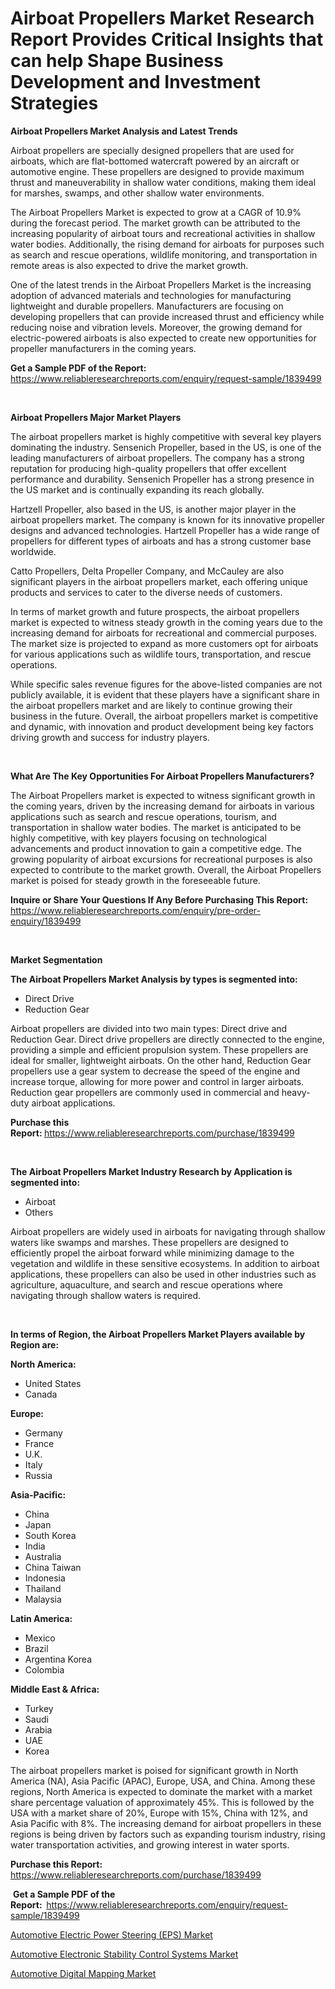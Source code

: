 <p><h1>Airboat Propellers Market Research Report Provides Critical Insights that can help Shape Business Development and Investment Strategies</h1></p><p><strong>Airboat Propellers Market Analysis and Latest Trends</strong></p>
<p><p>Airboat propellers are specially designed propellers that are used for airboats, which are flat-bottomed watercraft powered by an aircraft or automotive engine. These propellers are designed to provide maximum thrust and maneuverability in shallow water conditions, making them ideal for marshes, swamps, and other shallow water environments.</p><p>The Airboat Propellers Market is expected to grow at a CAGR of 10.9% during the forecast period. The market growth can be attributed to the increasing popularity of airboat tours and recreational activities in shallow water bodies. Additionally, the rising demand for airboats for purposes such as search and rescue operations, wildlife monitoring, and transportation in remote areas is also expected to drive the market growth.</p><p>One of the latest trends in the Airboat Propellers Market is the increasing adoption of advanced materials and technologies for manufacturing lightweight and durable propellers. Manufacturers are focusing on developing propellers that can provide increased thrust and efficiency while reducing noise and vibration levels. Moreover, the growing demand for electric-powered airboats is also expected to create new opportunities for propeller manufacturers in the coming years.</p></p>
<p><strong>Get a Sample PDF of the Report:&nbsp;</strong> <a href="https://www.reliableresearchreports.com/enquiry/request-sample/1839499">https://www.reliableresearchreports.com/enquiry/request-sample/1839499</a></p>
<p>&nbsp;</p>
<p><strong>Airboat Propellers Major Market Players</strong></p>
<p><p>The airboat propellers market is highly competitive with several key players dominating the industry. Sensenich Propeller, based in the US, is one of the leading manufacturers of airboat propellers. The company has a strong reputation for producing high-quality propellers that offer excellent performance and durability. Sensenich Propeller has a strong presence in the US market and is continually expanding its reach globally.</p><p>Hartzell Propeller, also based in the US, is another major player in the airboat propellers market. The company is known for its innovative propeller designs and advanced technologies. Hartzell Propeller has a wide range of propellers for different types of airboats and has a strong customer base worldwide.</p><p>Catto Propellers, Delta Propeller Company, and McCauley are also significant players in the airboat propellers market, each offering unique products and services to cater to the diverse needs of customers.</p><p>In terms of market growth and future prospects, the airboat propellers market is expected to witness steady growth in the coming years due to the increasing demand for airboats for recreational and commercial purposes. The market size is projected to expand as more customers opt for airboats for various applications such as wildlife tours, transportation, and rescue operations.</p><p>While specific sales revenue figures for the above-listed companies are not publicly available, it is evident that these players have a significant share in the airboat propellers market and are likely to continue growing their business in the future. Overall, the airboat propellers market is competitive and dynamic, with innovation and product development being key factors driving growth and success for industry players.</p></p>
<p>&nbsp;</p>
<p><strong>What Are The Key Opportunities For Airboat Propellers Manufacturers?</strong></p>
<p><p>The Airboat Propellers market is expected to witness significant growth in the coming years, driven by the increasing demand for airboats in various applications such as search and rescue operations, tourism, and transportation in shallow water bodies. The market is anticipated to be highly competitive, with key players focusing on technological advancements and product innovation to gain a competitive edge. The growing popularity of airboat excursions for recreational purposes is also expected to contribute to the market growth. Overall, the Airboat Propellers market is poised for steady growth in the foreseeable future.</p></p>
<p><strong>Inquire or Share Your Questions If Any Before Purchasing This Report:</strong> <a href="https://www.reliableresearchreports.com/enquiry/pre-order-enquiry/1839499">https://www.reliableresearchreports.com/enquiry/pre-order-enquiry/1839499</a></p>
<p>&nbsp;</p>
<p><strong>Market Segmentation</strong></p>
<p><strong>The Airboat Propellers Market Analysis by types is segmented into:</strong></p>
<p><ul><li>Direct Drive</li><li>Reduction Gear</li></ul></p>
<p><p>Airboat propellers are divided into two main types: Direct drive and Reduction Gear. Direct drive propellers are directly connected to the engine, providing a simple and efficient propulsion system. These propellers are ideal for smaller, lightweight airboats. On the other hand, Reduction Gear propellers use a gear system to decrease the speed of the engine and increase torque, allowing for more power and control in larger airboats. Reduction gear propellers are commonly used in commercial and heavy-duty airboat applications.</p></p>
<p><strong>Purchase this Report:&nbsp;</strong><a href="https://www.reliableresearchreports.com/purchase/1839499">https://www.reliableresearchreports.com/purchase/1839499</a></p>
<p>&nbsp;</p>
<p><strong>The Airboat Propellers Market Industry Research by Application is segmented into:</strong></p>
<p><ul><li>Airboat</li><li>Others</li></ul></p>
<p><p>Airboat propellers are widely used in airboats for navigating through shallow waters like swamps and marshes. These propellers are designed to efficiently propel the airboat forward while minimizing damage to the vegetation and wildlife in these sensitive ecosystems. In addition to airboat applications, these propellers can also be used in other industries such as agriculture, aquaculture, and search and rescue operations where navigating through shallow waters is required.</p></p>
<p>&nbsp;</p>
<p><strong>In terms of Region, the Airboat Propellers Market Players available by Region are:</strong></p>
<p>
    <p> <strong> North America: </strong>
        <ul>
            <li>United States</li>
            <li>Canada</li>
        </ul>
        </p> 
    <p> <strong> Europe: </strong>
        <ul>
            <li>Germany</li>
            <li>France</li>
            <li>U.K.</li>
            <li>Italy</li>
            <li>Russia</li>
        </ul>
        </p> 
    <p> <strong> Asia-Pacific: </strong>
        <ul>
            <li>China</li>
            <li>Japan</li>
            <li>South Korea</li>
            <li>India</li>
            <li>Australia</li>
            <li>China Taiwan</li>
            <li>Indonesia</li>
            <li>Thailand</li>
            <li>Malaysia</li>
        </ul>
        </p> 
    <p> <strong> Latin America: </strong>
        <ul>
            <li>Mexico</li>
            <li>Brazil</li>
            <li>Argentina Korea</li>
            <li>Colombia</li>
        </ul>
        </p> 
    <p> <strong> Middle East & Africa: </strong>
        <ul>
            <li>Turkey</li>
            <li>Saudi</li>
            <li>Arabia</li>
            <li>UAE</li>
            <li>Korea</li>
        </ul>
    </p>
    </p>
<p><p>The airboat propellers market is poised for significant growth in North America (NA), Asia Pacific (APAC), Europe, USA, and China. Among these regions, North America is expected to dominate the market with a market share percentage valuation of approximately 45%. This is followed by the USA with a market share of 20%, Europe with 15%, China with 12%, and Asia Pacific with 8%. The increasing demand for airboat propellers in these regions is being driven by factors such as expanding tourism industry, rising water transportation activities, and growing interest in water sports.</p></p>
<p><strong>Purchase this Report: </strong><a href="https://www.reliableresearchreports.com/purchase/1839499">https://www.reliableresearchreports.com/purchase/1839499</a></p>
<p>&nbsp;<strong>Get a Sample PDF of the Report:&nbsp;&nbsp;</strong><a href="https://www.reliableresearchreports.com/enquiry/request-sample/1839499">https://www.reliableresearchreports.com/enquiry/request-sample/1839499</a></p>
<p><strong></strong></p>
<p><p><a href="https://view.publitas.com/reportprime-1/automotive-electric-power-steering-eps-market-growth-market-trends-covid-19-impact-and-forecasts-for-period-from-2023-2030/">Automotive Electric Power Steering (EPS) Market</a></p><p><a href="https://view.publitas.com/reportprime-1/automotive-electronic-stability-control-systems-market-size-2023-2030-global-industrial-analysis-key-geographical-regions-market-share-top-key-players-product-types-and-forecast-research-report/">Automotive Electronic Stability Control Systems Market</a></p><p><a href="https://view.publitas.com/reportprime-1/automotive-digital-mapping-market-challenges-opportunities-and-growth-drivers-and-major-market-players-forecasted-for-period-from-2023-2030/">Automotive Digital Mapping Market</a></p></p>